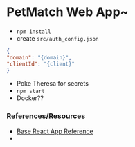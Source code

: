 # PetMatch Web App~
- `npm install`
- create `src/auth_config.json`
```JSON
{
"domain": "{domain}",
"clientId": "{client}"
}
```
- Poke Theresa for secrets
- `npm start`
- Docker??



### References/Resources
- [Base React App Reference](https://stackblitz.com/edit/react-fq1gel?file=public%2Findex.html)
- 